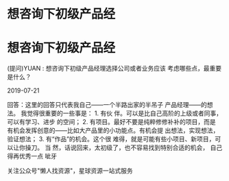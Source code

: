 # 想咨询下初级产品经

# 想咨询下初级产品经

(提问)YUAN : 想咨询下初级产品经理选择公司或者业务应该 考虑哪些点，最重要是什么？

2019-07-21

回答：这里的回答只代表我自己——一个半路出家的半吊子 产品经理——的想法。 我觉得很重要的一些事是： 1\. 有伙 伴。可以是比自己高阶的上级或者同事，可以有学习、进步 的空间； 2\. 有项目。最好不要是纯粹修修补补的项目，而是 有机会发挥创意的——比如大产品里的小功能点。有机会提 出想法，实现想法，验证想法； 3\. 有“作品”的机会。这个很 难得，就是可能有些小项目、新项目，可以让你操刀。 当 然，话说回来，太初级了，也不容易找到特别合适的机会， 自己得再优秀一点 呲牙

关注公众号"懒人找资源"，星球资源一站式服务